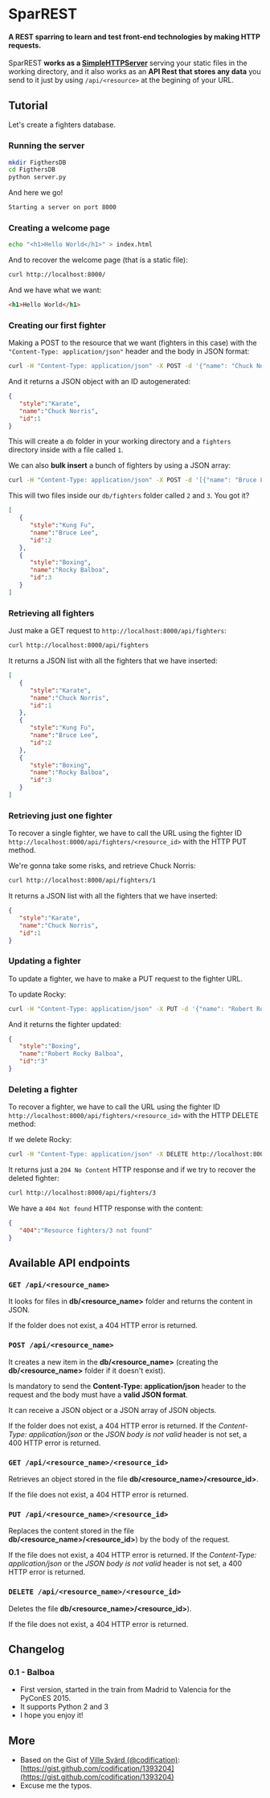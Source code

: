 # SparREST

#### A REST sparring to learn and test front-end technologies by making HTTP requests. 

SparREST **works as a [SimpleHTTPServer](https://docs.python.org/2/library/simplehttpserver.html)** serving your static files in the working directory, and it also works as an **API Rest that stores any data** you send to it just by using `/api/<resource>` at the begining of your URL. 

## Tutorial

Let's create a fighters database. 

### Running the server

```bash
mkdir FigthersDB
cd FigthersDB
python server.py
```

And here we go!

```bash
Starting a server on port 8000
```

### Creating a welcome page

```bash
echo "<h1>Hello World</h1>" > index.html
```

And to recover the welcome page (that is a static file):

```bash
curl http://localhost:8000/
```

And we have what we want:

```html
<h1>Hello World</h1>
```

### Creating our first fighter

Making a POST to the resource that we want (fighters in this case) with the `"Content-Type: application/json"` header and the body in JSON format:

```bash
curl -H "Content-Type: application/json" -X POST -d '{"name": "Chuck Norris", "style": "Karate"}' http://localhost:8000/api/fighters
```

And it returns a JSON object with an ID autogenerated:

```json
{  
   "style":"Karate",
   "name":"Chuck Norris",
   "id":1
}
```

This will create a `db` folder in your working directory and a `fighters` directory inside with a file called `1`.

We can also **bulk insert** a bunch of fighters by using a JSON array:

```bash
curl -H "Content-Type: application/json" -X POST -d '[{"name": "Bruce Lee", "style": "Kung Fu"}, {"name": "Rocky Balboa", "style": "Boxing"}]' http://localhost:8000/api/fighters
```

This will two files inside our `db/fighters` folder called `2` and `3`. You got it?

```json
[  
   {  
      "style":"Kung Fu",
      "name":"Bruce Lee",
      "id":2
   },
   {  
      "style":"Boxing",
      "name":"Rocky Balboa",
      "id":3
   }
]
```

### Retrieving all fighters

Just make a GET request to `http://localhost:8000/api/fighters`:

```bash
curl http://localhost:8000/api/fighters
```

It returns a JSON list with all the fighters that we have inserted:

```json
[  
   {  
      "style":"Karate",
      "name":"Chuck Norris",
      "id":1
   },
   {  
      "style":"Kung Fu",
      "name":"Bruce Lee",
      "id":2
   },
   {  
      "style":"Boxing",
      "name":"Rocky Balboa",
      "id":3
   }
]
```

### Retrieving just one fighter

To recover a single fighter, we have to call the URL using the fighter ID `http://localhost:8000/api/fighters/<resource_id>` with the HTTP PUT method.

We're gonna take some risks, and retrieve Chuck Norris:

```bash
curl http://localhost:8000/api/fighters/1
```

It returns a JSON list with all the fighters that we have inserted:

```json
{  
   "style":"Karate",
   "name":"Chuck Norris",
   "id":1
}
```

### Updating a fighter

To update a fighter, we have to make a PUT request to the fighter URL.

To update Rocky:

```bash
curl -H "Content-Type: application/json" -X PUT -d '{"name": "Robert Rocky Balboa", "style": "Boxing"}' http://localhost:8000/api/fighters/3
```

And it returns the fighter updated:

```json
{  
   "style":"Boxing",
   "name":"Robert Rocky Balboa",
   "id":"3"
}
```

### Deleting a fighter

To recover a fighter, we have to call the URL using the fighter ID `http://localhost:8000/api/fighters/<resource_id>` with the HTTP DELETE method:

If we delete Rocky:

```bash
curl -H "Content-Type: application/json" -X DELETE http://localhost:8000/api/fighters/3
```

It returns just a `204 No Content` HTTP response and if we try to recover the deleted fighter:

```bash
curl http://localhost:8000/api/fighters/3
```

We have a `404 Not found` HTTP response with the content:

```json
{  
   "404":"Resource fighters/3 not found"
}
```

## Available API endpoints

### `GET /api/<resource_name>`

It looks for files in **db/\<resource_name>** folder and returns the content in JSON.

If the folder does not exist, a 404 HTTP error is returned.

### `POST /api/<resource_name>`

It creates a new item in the **db/\<resource_name>** (creating the **db/\<resource_name>** folder if it doesn't exist). 

Is mandatory to send the **Content-Type: application/json** header to the request and the body must have a **valid JSON format**.

It can receive a JSON object or a JSON array of JSON objects.

If the folder does not exist, a 404 HTTP error is returned.
If the *Content-Type: application/json* or the *JSON body is not valid* header is not set, a 400 HTTP error is returned.

### `GET /api/<resource_name>/<resource_id>`

Retrieves an object stored in the file **db/\<resource_name>/\<resource_id>**. 

If the file does not exist, a 404 HTTP error is returned.

### `PUT /api/<resource_name>/<resource_id>`

Replaces the content stored in the file **db/\<resource_name>/\<resource_id>**) by the body of the request.

If the file does not exist, a 404 HTTP error is returned.
If the *Content-Type: application/json* or the *JSON body is not valid* header is not set, a 400 HTTP error is returned.

### `DELETE /api/<resource_name>/<resource_id>`

Deletes the file **db/\<resource_name>/\<resource_id>**).

If the file does not exist, a 404 HTTP error is returned.

## Changelog

### 0.1 - Balboa

* First version, started in the train from Madrid to Valencia for the PyConES 2015.
* It supports Python 2 and 3
* I hope you enjoy it!

## More

* Based on the Gist of [Ville Svärd (@codification)](https://github.com/codification): [https://gist.github.com/codification/1393204](https://gist.github.com/codification/1393204)
* Excuse me the typos.
